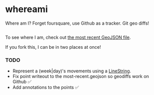 whereami
========

Where am I? Forget foursquare, use Github as a tracker. Git geo diffs!

![]()

To see where I am, check out [the most recent GeoJSON file](most-recent.geojson).

If you fork this, I can be in two places at once!

### TODO

* Represent a (week|day)'s movements using a [LineString](http://geojson.org/geojson-spec.html#linestring).
* Fix point writeout to the most-recent.geojson so geodiffs work on Github :white_check_mark:
* Add annotations to the points :white_check_mark:
